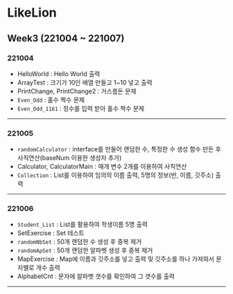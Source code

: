 # LikeLion
## Week3 (221004 ~ 221007)
### 221004
- HelloWorld : Hello World 출력
- ArrayTest : 크기가 10인 배열 만들고 1~10 넣고 출력
- PrintChange, PrintChange2 : 거스름돈 문제
- `Even_Odd` : 홀수 짝수 문제
- `Even_Odd_1161` : 정수를 입력 받아 홀수 짝수 문제
---
### 221005
- `randomCalculator` : interface를 만들어 랜덤한 수, 특정한 수 생성 함수 만든 후 사칙연산(baseNum 이용한 생성자 추가)
- Calculator, CalculatorMain : 매개 변수 2개를 이용하여 사칙연산
- `Collection` : List를 이용하여 임의의 이름 출력, 5명의 정보(반, 이름, 깃주소) 출력
---
### 221006
- `Student_List` : List를 활용하여 학생이름 5명 출력
- SetExercise : Set 테스트
- `randomNbSet` : 50개 랜덤한 수 생성 후 중복 제거
- `randomApSet` : 50개 랜덤한 알파벳 생성 후 중복 제거
- MapExercise : Map에 이름과 깃주소를 넣고 출력 및 깃주소를 하나 가져와서 문자별로 개수 출력
- AlphabetCnt : 문자에 알파벳 갯수를 확인하여 그 갯수를 출력

---
